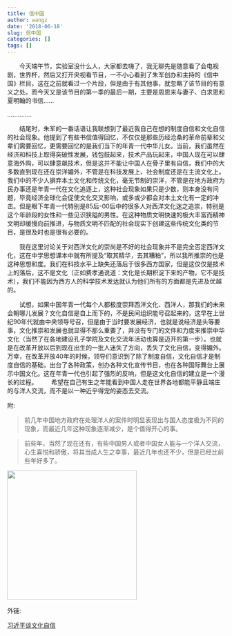 ```yaml
---
title: 信中国
author: wangz
date: '2018-06-18'
slug: 信中国
categories: []
tags: []
---
```


&emsp;&emsp;今天端午节，实验室没什么人，大家都去嗨了，我无聊先是随意看了会电视剧，世界杯，然后又打开央视看节目，一不小心看到了朱军创办和主持的《信中国》栏目，这在之前就看过一个片段，但是由于有其他事，就忽略了该节目的有意义之处。而今天又是该节目的第一季的最后一期，主要是周恩来与妻子、白求恩和夏明翰的书信......

..............

&emsp;&emsp;结尾时，朱军的一番话语让我联想到了最近我自己在想的制度自信和文化自信的社会现象。他提到了有些书信值得回忆，不仅仅是那些历经沧桑的革命前辈和父辈们需要回忆，更需要回忆的是我们当下的年青一代中华儿女。当前，我们虽然在经济和科技上取得突破性发展，钱包鼓起来，技术产品玩起来，中国人现在可以肆意海外购，可以肆意飙技术，但是这并不能让中国人在骨子里有自信，我们中的大多数直到现在还在崇洋媚外，不管是在科技发展上、社会制度还是在主流文化上。我们中的不少人摒弃本土文化和传统文化，毫无节制的崇洋，不管是在地方政府为民办事还是年青一代在文化追逐上，这种社会现象如果只是少数，则本身没有问题，毕竟经济全球化会促使文化交叉影响，或多或少都会对本土文化有一定的冲击。但是眼下年青一代特别是85后-00后中的很多人对西洋文化迷之追崇，特别是这个年龄段的女性和一些见识狭隘的男性。在这种物质文明快速的极大丰富而精神文明却缓慢向前推进，与物质文明不匹配的社会现实下创建这些传统文化类的节目，是很及时也是很有必要的。

&emsp;&emsp;我在这里讨论关于对西洋文化的崇尚是不好的社会现象并不是完全否定西洋文化，这在中学思想课本中就有所提及“取其精华，去其糟粕”，所以我所推崇的也是这种思想和度。我们在科技水平上缺失还落后于很多西方国家，但是这仅仅是技术上的落后，这不是文化（正如费孝通说道：文化是长期积淀下来的产物，它不是技术），我们不能因为西方人的科学技术发达就认为他们所有的方面都是先进及优越的。

&emsp;&emsp;试想，如果中国年青一代每个人都极度崇拜西洋文化、西洋人，那我们的未来会朝哪儿发展？文化自信是自上而下的，不是民间组织能号召起来的，这早在上世纪90年代就由中央领导号召，但是由于当时要发展经济，也就是说经济是头等要事，文化推崇和发展也就显得不那么重要了，并没有专门的文件和力度来推崇中华文化（当然了在各地建设孔子学院及文化交流年活动也算是迈开的第一步）。也就是在改革开放以后到现在出生的一批人迷失了方向，丢失了文化自信，变得媚外。万幸，在改革开放40年的时候，领导们意识到了除了制度自信，文化自信才是制度自信的基础，出台了各种政策，创办各种文化宣传节目，也在各种国际舞台上展示中国文化。这在年青一代也引起了强烈的反响，但是这文化自信的建立是一个漫长的过程。
&emsp;&emsp;希望在自己有生之年能看到中国人走在世界各地都能平静且端庄的与洋人交流，而不是以一种近乎得宠的姿态去交流。

附:

> 前几年中国地方政府在处理洋人的案件时明显表现出与国人态度极为不同的现象，而最近几年这种现象逐渐减少，是个值得开心的事。

> 前些年，当然了现在还有，有些中国男人或者中国女人能与一个洋人交流，心生喜悦和骄傲，将其当成人生之幸事，最近几年也还不少，但是已经比前些年好多了。

<img src="http://img.redocn.com/sheji/20141020/gudianzhongguowenhuahaibao_3279299.jpg" width="300" hegiht="200" align=center />

外链:

<a href="http://cpc.people.com.cn/n1/2016/0713/c64094-28548844.html"  target="_blank">习近平谈文化自信</a>


